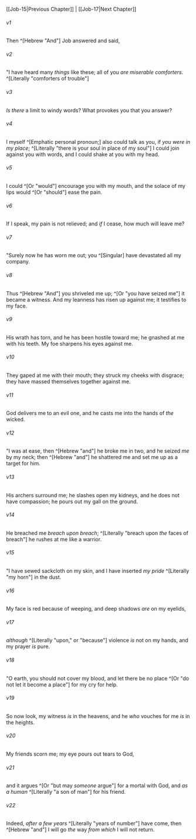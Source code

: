 ﻿---
aliases:
  - Job 16
---

[[Job-15|Previous Chapter]] | [[Job-17|Next Chapter]]

###### v1
Then ^[Hebrew "And"] Job answered and said,

###### v2
"I have heard many _things_ like these;
all of you _are_ _miserable comforters_. ^[Literally "comforters of trouble"]

###### v3
_Is there_ a limit to windy words?
What provokes you that you answer?

###### v4
I myself ^[Emphatic personal pronoun;] also could talk as you,
if _you were in my place_; ^[Literally "there is your soul in place of my soul"]
I could join against you with words,
and I could shake at you with my head.

###### v5
I could ^[Or "would"] encourage you with my mouth,
and the solace of my lips would ^[Or "should"] ease the pain.

###### v6
If I speak, my pain is not relieved;
and _if_ I cease, how much will leave me?

###### v7
"Surely now he has worn me out;
you ^[Singular] have devastated all my company.

###### v8
Thus ^[Hebrew "And"] you shriveled me up; ^[Or "you have seized me"]
it became a witness.
And my leanness has risen up against me;
it testifies to my face.

###### v9
His wrath has torn, and he has been hostile toward me;
he gnashed at me with his teeth.
My foe sharpens his eyes against me.

###### v10
They gaped at me with their mouth;
they struck my cheeks with disgrace;
they have massed themselves together against me.

###### v11
God delivers me to an evil one,
and he casts me into the hands of _the_ wicked.

###### v12
"I was at ease, then ^[Hebrew "and"] he broke me in two,
and he seized _me_ by my neck;
then ^[Hebrew "and"] he shattered me
and set me up as a target for him.

###### v13
His archers surround me;
he slashes open my kidneys, and he does not have compassion;
he pours out my gall on the ground.

###### v14
He breached me _breach upon breach_; ^[Literally "breach upon _the_ faces of breach"]
he rushes at me like a warrior.

###### v15
"I have sewed sackcloth on my skin,
and I have inserted _my pride_ ^[Literally "my horn"] in the dust.

###### v16
My face is red because of weeping,
and deep shadows _are_ on my eyelids,

###### v17
_although_ ^[Literally "upon," or "because"] violence _is_ not on my hands,
and my prayer _is_ pure.

###### v18
"O earth, you should not cover my blood,
and let there be no place ^[Or "do not let it become a place"] for my cry for help.

###### v19
So now look, my witness _is_ in the heavens,
and he _who_ vouches for me _is_ in the heights.

###### v20
My friends scorn me;
my eye pours out tears to God,

###### v21
and it argues ^[Or "but may _someone_ argue"] for a mortal with God,
and _as_ _a human_ ^[Literally "a son of man"] for his friend.

###### v22
Indeed, _after_ _a few years_ ^[Literally "years of number"] have come,
then ^[Hebrew "and"] I will go _the_ way _from which_ I will not return.